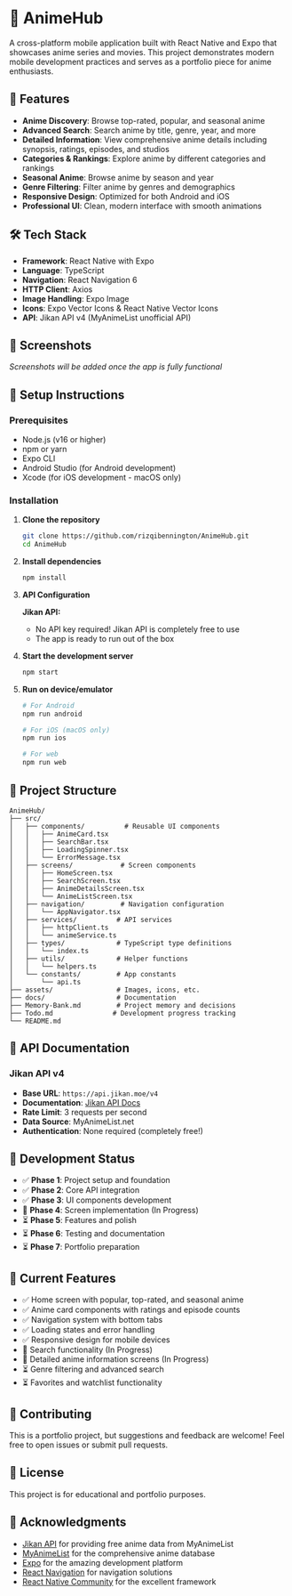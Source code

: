 # 🎌 AnimeHub

A cross-platform mobile application built with React Native and Expo that showcases anime series and movies. This project demonstrates modern mobile development practices and serves as a portfolio piece for anime enthusiasts.

## 🚀 Features

- **Anime Discovery**: Browse top-rated, popular, and seasonal anime
- **Advanced Search**: Search anime by title, genre, year, and more
- **Detailed Information**: View comprehensive anime details including synopsis, ratings, episodes, and studios
- **Categories & Rankings**: Explore anime by different categories and rankings
- **Seasonal Anime**: Browse anime by season and year
- **Genre Filtering**: Filter anime by genres and demographics
- **Responsive Design**: Optimized for both Android and iOS
- **Professional UI**: Clean, modern interface with smooth animations

## 🛠 Tech Stack

- **Framework**: React Native with Expo
- **Language**: TypeScript
- **Navigation**: React Navigation 6
- **HTTP Client**: Axios
- **Image Handling**: Expo Image
- **Icons**: Expo Vector Icons & React Native Vector Icons
- **API**: Jikan API v4 (MyAnimeList unofficial API)

## 📱 Screenshots

*Screenshots will be added once the app is fully functional*

## 🔧 Setup Instructions

### Prerequisites

- Node.js (v16 or higher)
- npm or yarn
- Expo CLI
- Android Studio (for Android development)
- Xcode (for iOS development - macOS only)

### Installation

1. **Clone the repository**
   ```bash
   git clone https://github.com/rizqibennington/AnimeHub.git
   cd AnimeHub
   ```

2. **Install dependencies**
   ```bash
   npm install
   ```

3. **API Configuration**

   **Jikan API:**
   - No API key required! Jikan API is completely free to use
   - The app is ready to run out of the box

4. **Start the development server**
   ```bash
   npm start
   ```

5. **Run on device/emulator**
   ```bash
   # For Android
   npm run android

   # For iOS (macOS only)
   npm run ios

   # For web
   npm run web
   ```

## 📁 Project Structure

```
AnimeHub/
├── src/
│   ├── components/          # Reusable UI components
│   │   ├── AnimeCard.tsx
│   │   ├── SearchBar.tsx
│   │   ├── LoadingSpinner.tsx
│   │   └── ErrorMessage.tsx
│   ├── screens/            # Screen components
│   │   ├── HomeScreen.tsx
│   │   ├── SearchScreen.tsx
│   │   ├── AnimeDetailsScreen.tsx
│   │   └── AnimeListScreen.tsx
│   ├── navigation/         # Navigation configuration
│   │   └── AppNavigator.tsx
│   ├── services/          # API services
│   │   ├── httpClient.ts
│   │   └── animeService.ts
│   ├── types/             # TypeScript type definitions
│   │   └── index.ts
│   ├── utils/             # Helper functions
│   │   └── helpers.ts
│   └── constants/         # App constants
│       └── api.ts
├── assets/                # Images, icons, etc.
├── docs/                  # Documentation
├── Memory-Bank.md         # Project memory and decisions
├── Todo.md               # Development progress tracking
└── README.md
```

## 🔗 API Documentation

### Jikan API v4
- **Base URL**: `https://api.jikan.moe/v4`
- **Documentation**: [Jikan API Docs](https://docs.api.jikan.moe/)
- **Rate Limit**: 3 requests per second
- **Data Source**: MyAnimeList.net
- **Authentication**: None required (completely free!)

## 🚧 Development Status

- ✅ **Phase 1**: Project setup and foundation
- ✅ **Phase 2**: Core API integration
- ✅ **Phase 3**: UI components development
- 🔄 **Phase 4**: Screen implementation (In Progress)
- ⏳ **Phase 5**: Features and polish
- ⏳ **Phase 6**: Testing and documentation
- ⏳ **Phase 7**: Portfolio preparation

## 🎯 Current Features

- ✅ Home screen with popular, top-rated, and seasonal anime
- ✅ Anime card components with ratings and episode counts
- ✅ Navigation system with bottom tabs
- ✅ Loading states and error handling
- ✅ Responsive design for mobile devices
- 🔄 Search functionality (In Progress)
- 🔄 Detailed anime information screens (In Progress)
- ⏳ Genre filtering and advanced search
- ⏳ Favorites and watchlist functionality

## 🤝 Contributing

This is a portfolio project, but suggestions and feedback are welcome! Feel free to open issues or submit pull requests.

## 📄 License

This project is for educational and portfolio purposes.

## 🙏 Acknowledgments

- [Jikan API](https://jikan.moe/) for providing free anime data from MyAnimeList
- [MyAnimeList](https://myanimelist.net/) for the comprehensive anime database
- [Expo](https://expo.dev/) for the amazing development platform
- [React Navigation](https://reactnavigation.org/) for navigation solutions
- [React Native Community](https://reactnative.dev/) for the excellent framework
